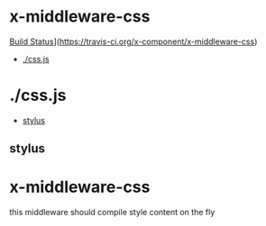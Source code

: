 # x-middleware-css

[Build Status](https://travis-ci.org/x-component/x-middleware-css.png?v1.0.0)](https://travis-ci.org/x-component/x-middleware-css)

- [./css.js](#cssjs) 

# ./css.js

  - [stylus](#stylus)

## stylus

  x-middleware-css
  ================
  
  this middleware should compile style content on the fly
